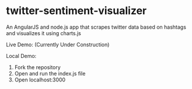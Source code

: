 # twitter-sentiment-visualizer

An AngularJS and node.js app that scrapes twitter
data based on hashtags and visualizes it using charts.js

Live Demo: (Currently Under Construction)

Local Demo:
 1. Fork the repository
 2. Open and run the index.js file
 3. Open localhost:3000

